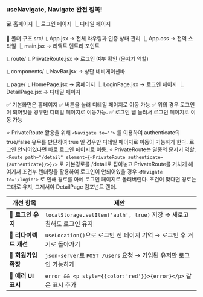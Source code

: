 <h3>useNavigate, Navigate 완전 정복!</h3>

💻 홈페이지 
⎿ 로그인 페이지
⎿ 디테일 페이지


📁 폴더 구조
src/
⎿ App.jsx                  → 전체 라우팅과 인증 상태 관리
⎿ App.css                  → 전역 스타일
⎿ main.jsx                 → 리액트 엔트리 포인트

⎿ route/
   ⎿ PrivateRoute.jsx       → 로그인 여부 확인 (문지기 역할)

⎿ components/
   ⎿ NavBar.jsx             → 상단 네비게이션바

⎿ page/
   ⎿ HomePage.jsx           → 홈페이지
   ⎿ LoginPage.jsx          → 로그인 페이지
   ⎿ DetailPage.jsx         → 디테일 페이지



✅ 기본화면은 홈페이지
✅ 버튼을 눌러 디테일 페이지로 이동 가능
✅ 위의 경우 로그인이 되어있을 경우만 디테일 페이지로 이동가능. 
✅ 로그인 탭 눌러서 로그인 페이지로 이동 가능

⭐️ PrivateRoute 활용을 위해 `<Navigate to=''>` 를 이용하여 authenticate의 true/false 유무를 판단하여 true 일 경우만 디테일 페이지로 이동이 가능하게 한다. 로그인 안되어있다면 바로 로그인 페이지로 이동.
⭐️ PrivateRoute는 일종의 문지기 역할.
`<Route path="/detail" element={<PrivateRoute authenticate={authenticate}/>}/>` 로 기본경로를 /detail로 잡아놓고 PrivateRoute를 거치게 해 여기서 조건부 렌더링을 활용하여 로그인이 안되어있을 경우 `<Navigate to='/login'>` 로 인해 경로를 아예 로그인 페이지로 돌려버린다. 조건이 맞다면 경로는 그대로 유지, 그제서야 DetailPage 컴포넌트 렌더.


| 개선 항목           | 제안                                                       |
| --------------- | -------------------------------------------------------- |
| 🔹 **로그인 유지**   | `localStorage.setItem('auth', true)` 저장 → 새로고침해도 로그인 유지  |
| 🔹 **리다이렉트 개선** | `useLocation()`으로 로그인 전 페이지 기억 → 로그인 후 거기로 돌아가기          |
| 🔹 **회원가입 확장**  | `json-server`로 `POST /users` 요청 → 가입된 유저만 로그인 가능하게       |
| 🔹 **에러 UI 표시** | `error && <p style={{color:'red'}}>{error}</p>` 같은 표시 추가 |
